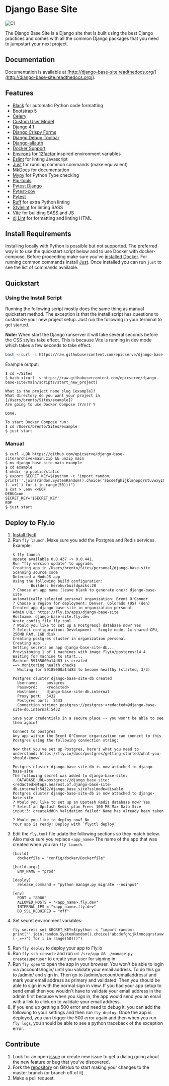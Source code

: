 # Django Base Site

![CI](https://github.com/epicserve/django-base-site/actions/workflows/ci.yml/badge.svg)

<!--intro-start-->
The Django Base Site is a Django site that is built using the best Django practices and comes with all the common Django
packages that you need to jumpstart your next project.
<!--intro-end-->

## Documentation

Documentation is available at [http://django-base-site.readthedocs.org/](http://django-base-site.readthedocs.org/).

<!--readme-start-->
## Features

* [Black](https://black.readthedocs.io/en/stable/) for automatic Python code formatting
* [Bootstrap 5](https://getbootstrap.com/)
* [Celery](http://docs.celeryproject.org/)
* [Custom User Model](https://docs.djangoproject.com/en/stable/topics/auth/customizing/#substituting-a-custom-user-model)
* [Django 4.1](https://www.djangoproject.com/)
* [Django Crispy Forms](https://github.com/django-crispy-forms/django-crispy-forms)
* [Django Debug Toolbar](https://github.com/jazzband/django-debug-toolbar)
* [Django-allauth](http://www.intenct.nl/projects/django-allauth/)
* [Docker Support](https://www.docker.com/)
* [Environs](https://github.com/sloria/environs) for [12factor](https://www.12factor.net/) inspired environment variables
* [Eslint](https://eslint.org/) for linting Javascript
* [Just](https://github.com/casey/just) for running common commands (make equivalent)
* [MkDocs](https://www.mkdocs.org/) for documentation
* [Mypy](http://mypy-lang.org/) for Python Type checking
* [Pip-tools](https://github.com/jazzband/pip-tools/)
* [Pytest Django](https://pytest-django.readthedocs.io/en/latest/index.html)
* [Pytest-cov](https://pytest-cov.readthedocs.io)
* [Pytest](https://docs.pytest.org/)
* [Ruff](https://github.com/charliermarsh/ruff) for extra Python linting
* [Stylelint](https://stylelint.io/) for linting SASS
* [Vite](https://vitejs.dev/) for building SASS and JS
* [dj Lint](https://djlint.com/) for formatting and linting HTML

## Install Requirements

Installing locally with Python is possible but not supported. The preferred way is to use the quickstart script below
and to use Docker with docker-compose. Before proceeding make sure you've
[installed Docker](https://docs.docker.com/engine/installation/). For running common commands install
[Just](https://github.com/casey/just). Once installed you can run `just` to see the list of commands available.


## Quickstart

### Using the Install Script

Running the following script mostly does the same thing as manual quickstart method. The exception is that the install
script has questions to customize your new project setup. Just run the following in your terminal to get started.

**Note:** When start the Django runserver it will take several seconds before the CSS styles take effect. This is
because Vite is running in dev mode which takes a few seconds to take effect.
    
```bash
bash <(curl -s https://raw.githubusercontent.com/epicserve/django-base-site/main/scripts/start_new_project)
```
    
Example output:

    $ cd ~/Sites
    $ bash <(curl -s https://raw.githubusercontent.com/epicserve/django-base-site/main/scripts/start_new_project)
    
    What is the project name slug [example]?
    What directory do you want your project in [/Users/brento/Sites/example]?
    Are going to use Docker Compose (Y/n)? Y

    Done.

    To start Docker Compose run:
    $ cd /Users/brento/Sites/example
    $ just start

### Manual

    $ curl -LOk https://github.com/epicserve/django-base-site/archive/main.zip && unzip main
    $ mv django-base-site-main example
    $ cd example
    $ mkdir -p public/static
    $ export SECRET_KEY=$(python -c "import random; print(''.join(random.SystemRandom().choice('abcdefghijklmnopqrstuvwxyz0123456789%^&*(-_=+)') for i in range(50)))")
    $ cat > .env <<EOF
    DEBUG=on
    SECRET_KEY='$SECRET_KEY'
    EOF
    $ just start


## Deploy to Fly.io

1. [Install flyctl](https://fly.io/docs/hands-on/install-flyctl/)
2. Run `fly launch`. Make sure you add the Postgres and Redis services. Example:
   ```
   $ fly launch
   Update available 0.0.437 -> 0.0.441.
   Run "fly version update" to upgrade.
   Creating app in /Users/brento/Sites/personal/django-base-site
   Scanning source code
   Detected a NodeJS app
   Using the following build configuration:
           Builder: heroku/buildpacks:20
   ? Choose an app name (leave blank to generate one): django-base-site
   automatically selected personal organization: Brent O'Connor
   ? Choose a region for deployment: Denver, Colorado (US) (den)
   Created app django-base-site in organization personal
   Admin URL: https://fly.io/apps/django-base-site
   Hostname: django-base-site.fly.dev
   Wrote config file fly.toml
   ? Would you like to set up a Postgresql database now? Yes
   ? Select configuration: Development - Single node, 1x shared CPU, 256MB RAM, 1GB disk
   Creating postgres cluster in organization personal
   Creating app...
   Setting secrets on app django-base-site-db...
   Provisioning 1 of 1 machines with image flyio/postgres:14.4
   Waiting for machine to start...
   Machine 59185000a14d83 is created
   ==> Monitoring health checks
     Waiting for 59185000a14d83 to become healthy (started, 3/3)
   
   Postgres cluster django-base-site-db created
     Username:    postgres
     Password:    <redacted>
     Hostname:    django-base-site-db.internal
     Proxy port:  5432
     Postgres port:  5433
     Connection string: postgres://postgres:<redacted>@django-base-site-db.internal:5432
   
   Save your credentials in a secure place -- you won't be able to see them again!
   
   Connect to postgres
   Any app within the Brent O'Connor organization can connect to this Postgres using the following connection string:
   
   Now that you've set up Postgres, here's what you need to understand: https://fly.io/docs/postgres/getting-started/what-you-should-know/
   
   Postgres cluster django-base-site-db is now attached to django-base-site
   The following secret was added to django-base-site:
     DATABASE_URL=postgres://django_base_site:<redacted>@top2.nearest.of.django-base-site-db.internal:5432/django_base_site?sslmode=disable
   Postgres cluster django-base-site-db is now attached to django-base-site
   ? Would you like to set up an Upstash Redis database now? Yes
   ? Select an Upstash Redis plan Free: 100 MB Max Data Size
   input:3: createAddOn Validation failed: Name has already been taken
   
   ? Would you like to deploy now? No
   Your app is ready! Deploy with `flyctl deploy`
   ```
3. Edit the `fly.toml` file udate the following sections so they match below. Also make sure you replace `<app_name>`
   The name of the app that was created when you ran `fly launch`.
   ```
   [build]
     dockerfile = "config/docker/Dockerfile"

   [build.args]
     ENV_NAME = "prod"

   [deploy]
     release_command = "python manage.py migrate --noinput"

   [env]
     PORT = "8080"
     ALLOWED_HOSTS = "<app_name>.fly.dev"
     INTERNAL_IPS = "<app_name>.fly.dev"
     DB_SSL_REQUIRED = "off"
   ```
4. Set secret environment variables:
   ```
   fly secrets set SECRET_KEY=$(python -c "import random; print(''.join(random.SystemRandom().choice('abcdefghijklmnopqrstuvwxyz0123456789%^&*(-_=+)') for i in range(50)))")
   ```
5. Run `fly deploy` to deploy your app to Fly.io
6. Run `fly ssh console` and run `cd /srv/app && ./manage.py createsuperuser` to create your user for signing in.
7. Run `fly open` to open the app in your browser. You won't be able to login via /accounts/login/ until you validate
   your email address. To do this go to /admin/ and sign in. Then go to /admin/account/emailaddress/ and mark your email
   address as primary and validated. Then you should be able to sign in with the normal sign in view. If you had
   your app setup to send email then you wouldn't have to validate your email address in the admin first because when
   you sign in, the app would send you an email with a link to click on to validate your email address.
8. If you end up getting a 500 error and need to debug it, you can add the following to your settings and then run
   `fly deploy`. Once the app is deployed, you can trigger the 500 error again and then when you run `fly logs`, you
   should be able to see a python traceback of the exception error.

## Contribute

1. Look for an open [issue](https://github.com/epicserve/django-base-site/issues) or create new issue to get a dialog going about the new feature or bug that you've discovered.
2. Fork the [repository](https://github.com/epicserve/django-base-site) on GitHub to start making your changes to the master branch (or branch off of it). 
3. Make a pull request.

<!--readme-end-->
